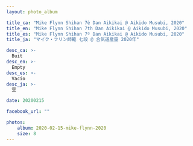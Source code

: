 ```yaml
---
layout: photo_album

title_ca: "Mike Flynn Shihan 7è Dan Aikikai @ Aikido Musubi, 2020"
title_en: "Mike Flynn Shihan 7th Dan Aikikai @ Aikido Musubi, 2020"
title_es: "Mike Flynn Shihan 7º Dan Aikikai @ Aikido Musubi, 2020"
title_ja: "マイク・フリン師範 七段 @ 合気道産靈 2020年"

desc_ca: >-
  Buit
desc_en: >-
  Empty
desc_es: >-
  Vacío
desc_ja: >-
  空

date: 20200215

facebook_url: ""

photos:
    album: 2020-02-15-mike-flynn-2020
    size: 8
---
```

